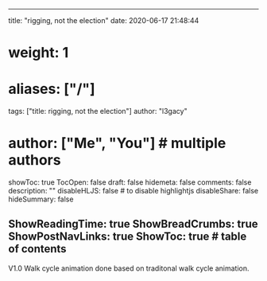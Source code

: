 
---
title: "rigging, not the election"
date: 2020-06-17 21:48:44
# weight: 1
# aliases: ["/"]
tags: ["title: rigging, not the election"]
author: "l3gacy"
# author: ["Me", "You"] # multiple authors
showToc: true
TocOpen: false
draft: false
hidemeta: false
comments: false
description: ""
disableHLJS: false # to disable highlightjs
disableShare: false
hideSummary: false

ShowReadingTime: true
ShowBreadCrumbs: true
ShowPostNavLinks: true
ShowToc: true # table of contents
---

V1.0 Walk cycle animation done based on traditonal walk cycle animation.
